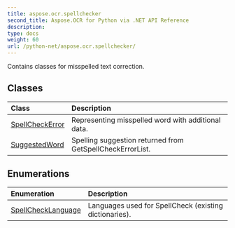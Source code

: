 ```yaml
---
title: aspose.ocr.spellchecker
second_title: Aspose.OCR for Python via .NET API Reference
description: 
type: docs
weight: 60
url: /python-net/aspose.ocr.spellchecker/
---
```



Contains classes for misspelled text correction.

## Classes
| Class | Description |
| :- | :- |
|[SpellCheckError](./spellcheckerror/)|Representing misspelled word with additional data.|
|[SuggestedWord](./suggestedword/)|Spelling suggestion returned from GetSpellCheckErrorList.|
## Enumerations
| Enumeration | Description |
| :- | :- |
|[SpellCheckLanguage](./spellchecklanguage/)|Languages used for SpellCheck (existing dictionaries).|
